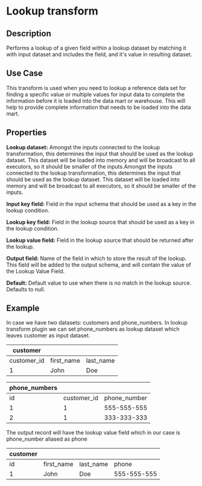 # Lookup transform

Description
----------- 
Performs a lookup of a given field within a lookup dataset by matching it with input dataset and includes the 
field, and it's value in resulting dataset.


Use Case
--------
This transform is used when you need to lookup a reference data set for finding a specific value or multiple 
values for input data to complete the information before it is loaded into the data mart or warehouse. 
This will help to provide complete information that needs to be loaded into the data mart.

Properties
----------
**Lookup dataset:** Amongst the inputs connected to the lookup transformation, this determines the input that should be
used as the lookup dataset. This dataset will be loaded into memory and will be broadcast to all executors, 
so it should be smaller of the inputs.Amongst the inputs connected to the lookup transformation, 
this determines the input that should be used as the lookup dataset. This dataset will be loaded into memory 
and will be broadcast to all executors, so it should be smaller of the inputs.

**Input key field:** Field in the input schema that should be used as a key in the lookup condition.

**Lookup key field:** Field in the lookup source that should be used as a key in the lookup condition.

**Lookup value field:** Field in the lookup source that should be returned after the lookup.

**Output field:** Name of the field in which to store the result of the lookup. This field will be added to the output 
schema, and will contain the value of the Lookup Value Field.

**Default:** Default value to use when there is no match in the lookup source. Defaults to null.

Example
-------
In case we have two datasets: customers and phone_numbers. In lookup transform plugin we can set phone_numbers as 
lookup dataset which leaves customer as input dataset.
 
|customer    |           |          |
|------------|-----------|----------|
|customer_id |first_name |last_name |
|1           |John       |Doe       |

|phone_numbers|   |             |
|----|------------|-------------|
|id  |customer_id |phone_number |
|1   |1           | 555-555-555 |
|2   |1           | 333-333-333 |

The output record will have the lookup value field which in our case is phone_number aliased as phone

|customer|        |          |             |
|----|------------|----------|-------------|
|id  |first_name  |last_name |phone        |
|1   |John        |Doe       |555-555-555  |


